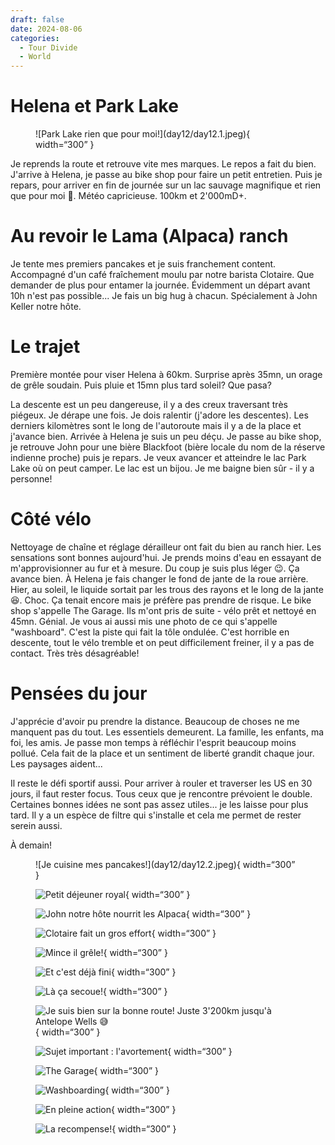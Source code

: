 ```yaml
---
draft: false 
date: 2024-08-06
categories:
  - Tour Divide
  - World
---
```


# Helena et Park Lake

<figure markdown>
![Park Lake rien que pour moi!](day12/day12.1.jpeg){ width=“300” }
</figure>

Je reprends la route et retrouve vite mes marques. Le repos a fait du bien. J'arrive à Helena, je passe au bike shop pour faire un petit entretien. Puis je repars, pour arriver en fin de journée sur un lac sauvage magnifique et rien que pour moi 🤩. Météo capricieuse. 100km et 2'000mD+.

<!-- more -->

# Au revoir le Lama (Alpaca) ranch

Je tente mes premiers pancakes et je suis franchement content. Accompagné d'un café fraîchement moulu par notre  barista Clotaire. Que demander de plus pour entamer la journée. Évidemment un départ avant 10h n'est pas possible...
Je fais un big hug à chacun. Spécialement à John Keller notre hôte. 

# Le trajet

Première montée pour viser Helena à 60km. Surprise après 35mn, un orage de grêle soudain. Puis pluie et 15mn plus tard soleil? Que pasa?

La descente est un peu dangereuse, il y a des creux traversant très piégeux. Je dérape une fois. Je dois ralentir (j'adore les descentes). Les derniers kilomètres sont le long de l'autoroute mais il y a de la place et j'avance bien. Arrivée à Helena je suis un peu déçu. Je passe au bike shop, je retrouve John pour une bière Blackfoot (bière locale du nom de la réserve indienne proche) puis je repars. Je veux avancer et atteindre le lac Park Lake où on peut camper. Le lac est un bijou. Je me baigne bien sûr - il y a personne! 

# Côté vélo 

Nettoyage de chaîne et réglage dérailleur ont fait du bien au ranch hier. Les sensations sont bonnes aujourd'hui. Je prends moins d'eau en essayant de m'approvisionner au fur et à mesure. Du coup je suis plus léger 😉. Ça avance bien. À Helena je fais changer le fond de jante de la roue arrière. Hier, au soleil, le liquide sortait par les trous des rayons et le long de la jante 😆. Choc. Ça tenait encore mais je préfère pas prendre de risque. Le bike shop s'appelle The Garage. Ils m'ont pris de suite - vélo prêt et nettoyé en 45mn. Génial. Je vous ai aussi mis une photo de ce qui s'appelle "washboard". C'est la piste qui fait la tôle ondulée. C'est horrible en descente, tout le vélo tremble et on peut difficilement freiner, il y a pas de contact. Très très désagréable!

# Pensées du jour

J'apprécie d'avoir pu prendre la distance. Beaucoup de choses ne me manquent pas du tout. Les essentiels demeurent. La famille, les enfants, ma foi, les amis. Je passe mon temps à réfléchir l'esprit beaucoup moins pollué. Cela fait de la place et un sentiment de liberté grandit chaque jour. Les paysages aident...

Il reste le défi sportif aussi. Pour arriver à rouler et traverser les US en 30 jours, il faut rester focus. Tous ceux que je rencontre prévoient le double. Certaines bonnes idées ne sont pas assez utiles... je les laisse pour plus tard. Il y a un espèce de filtre qui s'installe et cela me permet de rester serein aussi.

À demain!

<figure markdown>
![Je cuisine mes pancakes!](day12/day12.2.jpeg){ width=“300” }

![Petit déjeuner royal](day12/day12.3.jpeg){ width=“300” }

![John notre hôte nourrit les Alpaca](day12/day12.4.jpeg){ width=“300” }

![Clotaire fait un gros effort](day12/day12.5.jpeg){ width=“300” }

![Mince il grêle!](day12/day12.6.jpeg){ width=“300” }

![Et c'est déjà fini](day12/day12.7.jpeg){ width=“300” }

![Là ça secoue!](day12/day12.8.jpeg){ width=“300” }

![Je suis bien sur la bonne route! Juste 3'200km jusqu'à Antelope Wells 😅](day12/day12.9.jpeg){ width=“300” }

![Sujet important : l'avortement](day12/day12.10.jpeg){ width=“300” }

![The Garage](day12/day12.11.jpeg){ width=“300” }

![Washboarding](day12/day12.12.jpeg){ width=“300” }

![En pleine action](day12/day12.13.jpeg){ width=“300” }

![La recompense!](day12/day12.14.jpeg){ width=“300” }

</figure>


